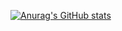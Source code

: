 [![Anurag's GitHub stats](https://github-readme-stats.vercel.app/api?username=089apps&count_private=true)](https://github.com/anuraghazra/github-readme-stats)

<!--
**089apps/089apps** is a ✨ _special_ ✨ repository because its `README.md` (this file) appears on your GitHub profile.

Here are some ideas to get you started:

- 🔭 I’m currently working on ...
- 🌱 I’m currently learning ...
- 👯 I’m looking to collaborate on ...
- 🤔 I’m looking for help with ...
- 💬 Ask me about ...
- 📫 How to reach me: ...
- 😄 Pronouns: ...
- ⚡ Fun fact: ...
-->
